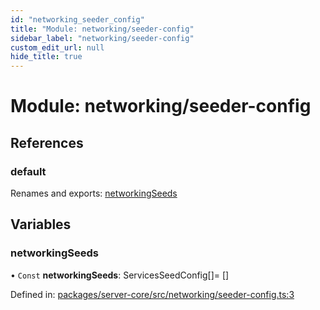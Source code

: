 ```yaml
---
id: "networking_seeder_config"
title: "Module: networking/seeder-config"
sidebar_label: "networking/seeder-config"
custom_edit_url: null
hide_title: true
---
```


# Module: networking/seeder-config

## References

### default

Renames and exports: [networkingSeeds](networking_seeder_config.md#networkingseeds)

## Variables

### networkingSeeds

• `Const` **networkingSeeds**: ServicesSeedConfig[]= []

Defined in: [packages/server-core/src/networking/seeder-config.ts:3](https://github.com/xr3ngine/xr3ngine/blob/7e8e151f1/packages/server-core/src/networking/seeder-config.ts#L3)
